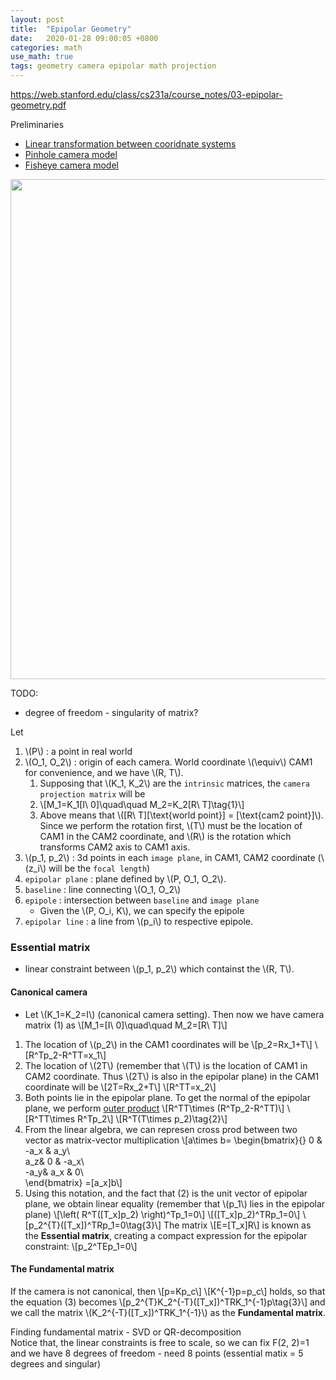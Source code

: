 ```yaml
---
layout: post
title:  "Epipolar Geometry"
date:   2020-01-28 09:00:05 +0800
categories: math
use_math: true
tags: geometry camera epipolar math projection
---
```


<a href="https://web.stanford.edu/class/cs231a/course_notes/03-epipolar-geometry.pdf" target="_blank">https://web.stanford.edu/class/cs231a/course_notes/03-epipolar-geometry.pdf</a>

Preliminaries
* <a href="{{site.url}}/geometry/2018/10/23/rot-trans-coord.html" target="_blank">Linear transformation between cooridnate systems</a>
* <a href="{{site.url}}/geometry/2019/07/27/pinhole-camera-model.html" target="_blank">Pinhole camera model</a>
* <a href="{{site.url}}/coding/2019/08/06/fisheye-camera.html" target="_blank">Fisheye camera model</a>

<img src="{{site.url}}/images/math/geometry/epipolar_intro.png" width="800">


TODO:
* degree of freedom - singularity of matrix?

Let
1. \\(P\\) : a point in real world
2. \\(O\_1, O\_2\\) : origin of each camera. World coordinate \\(\equiv\\) CAM1 for convenience, and we have \\(R, T\\).
   1. Supposing that \\(K\_1, K\_2\\) are the `intrinsic` matrices, the `camera projection matrix` will be
   2. \\[M\_1=K\_1[I\\ 0]\quad\quad M\_2=K\_2[R\ T]\tag\{1\}\\]
   3. Above means that \\([R\ T][\text{world point\}] = [\text{cam2 point\}]\\). Since we perform the rotation first, \\(T\\) must be the location of CAM1 in the CAM2 coordinate, and \\(R\\) is the rotation which transforms CAM2 axis to CAM1 axis.
3. \\(p\_1, p\_2\\) : 3d points in each `image plane`, in CAM1, CAM2 coordinate (\\(z\_i\\) will be the `focal length`)
4. `epipolar plane` : plane defined by \\(P, O\_1, O\_2\\).
5. `baseline` : line connecting \\(O\_1, O\_2\\)
6. `epipole` : intersection between `baseline` and `image plane`
    * Given the \\(P, O\_i, K\\), we can specify the epipole 
7. `epipolar line` : a line from \\(p\_i\\) to respective epipole.


### Essential matrix
- linear constraint between \\(p\_1, p\_2\\) which containst the \\(R, T\\).

#### Canonical camera
- Let \\(K\_1=K\_2=I\\) (canonical camera setting). Then now we have camera matrix (1) as \\[M\_1=[I\ 0]\quad\quad M\_2=[R\ T]\\]
1. The location of \\(p\_2\\) in the CAM1 coordinates will be
\\[p\_2=Rx_1+T\\]
\\[R^Tp\_2-R^TT=x_1\\]
2. The location of \\(2T\\) (remember that \\(T\\) is the location of CAM1 in CAM2 coordinate. Thus \\(2T\\) is also in the epipolar plane) in the CAM1 coordinate will be
\\[2T=Rx_2+T\\]
\\[R^TT=x_2\\]
3. Both points lie in the epipolar plane. To get the normal of the epipolar plane, we perform <a href="{{site.url}}/analysis/2018/04/03/vector-projection.html" target="_blank">outer product</a>
\\[R^TT\times (R^Tp\_2-R^TT)\\]
\\[R^TT\times R^Tp\_2\\]
\\[R^T(T\times p\_2)\tag\{2\}\\]
4. From the linear algebra, we can represen cross prod between two vector as matrix-vector multiplication
\\[a\times b=
\begin\{bmatrix\}\{\}
0 & -a\_x & a\_y\\\
a\_z& 0 & -a\_x\\\
-a\_y& a\_x & 0\\\
\end\{bmatrix\}
=[a\_x]b\\]
5. Using this notation, and the fact that (2) is the unit vector of epipolar plane, we obtain linear equality (remember that \\(p_1\\) lies in the epipolar plane)
\\[\left( R^T([T\_x]p\_2) \right)^Tp_1=0\\]
\\[([T\_x]p\_2)^TRp_1=0\\]
\\[p\_2^{T}([T\_x])^TRp_1=0\tag\{3\}\\]
The matrix
\\[E=[T\_x]R\\]
is known as the __Essential matrix__, creating a compact expression for the epipolar constraint:
\\[p\_2^TEp\_1=0\\]

#### The Fundamental matrix
If the camera is not canonical, then 
\\[p=Kp\_c\\]
\\[K^\{-1\}p=p\_c\\]
holds, so that the equation (3) becomes
\\[p\_2^{T}K\_2^\{-T\}([T\_x])^TRK\_1^\{-1\}p\tag\{3\}\\]
and we call the matrix \\(K\_2^\{-T\}([T\_x])^TRK\_1^\{-1\}\\) as the __Fundamental matrix__.

Finding fundamental matrix - SVD or QR-decomposition  
Notice that, the linear constraints is free to scale, so we can fix F(2, 2)=1 and we have 8 degrees of freedom - need 8 points (essential matix = 5 degrees and singular)